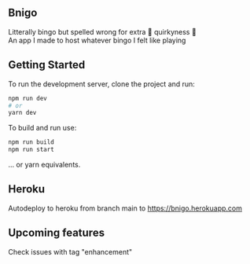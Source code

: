 ## Bnigo
Litterally bingo but spelled wrong for extra 🌈 quirkyness 🌈 \
An app I made to host whatever bingo I felt like playing

## Getting Started

To run the development server, clone the project and run:

```bash
npm run dev
# or
yarn dev
```

To build and run use:

```bash
npm run build
npm run start
```
... or yarn equivalents.

## Heroku
Autodeploy to heroku from branch main to https://bnigo.herokuapp.com

## Upcoming features
Check issues with tag "enhancement"
